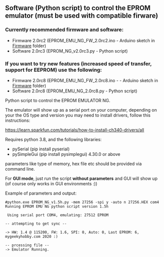 ## Software (Python script) to control the EPROM emulator (must be used with compatible firware)

### Currently recommended firmware and software:
* Firmware 2.0rc2 (EPROM_EMU_NG_FW_2.0rc2.ino - Arduino sketch in [Firmware](https://github.com/Kris-Sekula/EPROM-EMU-NG/tree/master/Firmware) folder)
* Software 2.0rc3 (EPROM_NG_v2.0rc3.py - Python script)

### If you want to try new features (increased speed of transfer, support for EEPROM) use the following:
* Firmware 2.0rc8 (EPROM_EMU_NG_FW_2.0rc8.ino - - Arduino sketch in [Firmware](https://github.com/Kris-Sekula/EPROM-EMU-NG/tree/master/Firmware) folder)
* Software 2.0rc8 (EPROM_EMU_NG_2.0rc8.py - Python script)

Python script to control the EPROM EMULATOR NG.

The emulator will show up as a serial port on your computer, depending on your the OS type and version you may need to install drivers, follow this instructions:

https://learn.sparkfun.com/tutorials/how-to-install-ch340-drivers/all

Requires python 3.8, and the following libraries:
* pySerial (pip install pyserial)
* pySimpleGui (pip install pysimplegui) 4.30.0 or above

parameters like type of memory, hex file etc should be provided via command line.

For **GUI mode**, just run the script **without parameters** and GUI will show up (of course only works in GUI environments :))

Example of parameters and output:
```
#python.exe EPROM_NG_v1.5h.py -mem 27256 -spi y -auto n 27256.HEX com4
Running EPROM EMU NG python script version 1.5h

 Using serial port COM4, emulating: 27512 EPROM

-- attempting to get sync --

-> HW: 1.4 @ 115200, FW: 1.6, SPI: 0, Auto: 0, Last EPROM: 6, mygeekyhobby.com 2020 :)

-- prcessing file --
-> Emulator Running.
```
